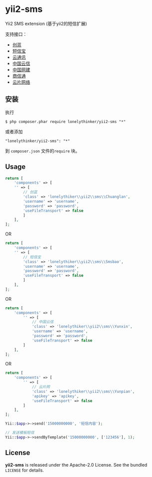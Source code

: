 # yii2-sms

Yii2 SMS extension (基于yii2的短信扩展)

支持接口：

* [创蓝](http://www.cl2009.com/)
* [短信宝](http://api.smsbao.com/)
* [云通讯](http://www.yuntongxun.com/)
* [中国云信](http://www.sms.cn/)
* [中国网建](http://www.smschinese.cn/)
* [商信通](http://www.sxtsms.com/)
* [云片网络](http://www.yunpian.com/)

## 安装


执行

```
$ php composer.phar require lonelythinker/yii2-sms "*"
```

或者添加

```
"lonelythinker/yii2-sms": "*"
```

到  `composer.json` 文件的```require``` 块。

## Usage

```php
return [
    'components' => [
    '' => [
        // 创蓝
        'class' => 'lonelythiker\\yii2\\sms\\Chuanglan',
        'username' => 'username',
        'password' => 'password',
        'useFileTransport' => false
        ]
    ],
];
```

OR

```php
return [
    'components' => [
    '' => [
        // 短信宝
        'class' => 'lonelythiker\\yii2\\sms\\Smsbao',
        'username' => 'username',
        'password' => 'password',
        'useFileTransport' => false
        ]
    ],
];
```

OR
    
```php
return [
    'components' => [
        '' => [
            // 中国云信
            'class' => 'lonelythiker\\yii2\\sms\\Yunxin',
            'username' => 'username',
            'password' => 'password',
            'useFileTransport' => false
        ]
    ],
];
```

OR

```php
return [
    'components' => [
        '' => [
            // 云片网
            'class' => 'lonelythiker\\yii2\\sms\\Yunpian',
            'apikey' => 'apikey',
            'useFileTransport' => false
        ]
    ],
];
```

```php
Yii::$app->->send('15000000000', '短信内容');
```

```php
// 发送模板短信
Yii::$app->->sendByTemplate('15000000000', ['123456'], 1);
```

## License

**yii2-sms** is released under the Apache-2.0 License. See the bundled `LICENSE` for details.


